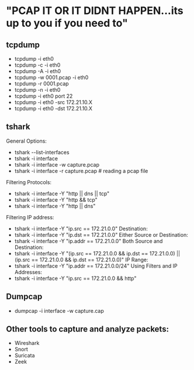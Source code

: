 # "PCAP IT OR IT DIDNT HAPPEN...its up to you if you need to"


## tcpdump

- tcpdump -i eth0
- tcpdump -c -i eth0
- tcpdump -A -i eth0
- tcpdump -w 0001.pcap -i eth0
- tcpdump -r 0001.pcap
- tcpdump -n -i eth0
- tcpdump -i eth0 port 22
- tcpdump -i eth0 -src 172.21.10.X
- tcpdump -i eth0 -dst 172.21.10.X


## tshark

General Options:
- tshark --list-interfaces
- tshark -i interface
- tshark -i interface -w capture.pcap
- tshark -i interface -r capture.pcap # reading a pcap file

Filtering Protocols:
- tshark -i interface -Y "http || dns || tcp"
- tshark -i interface -Y "http && tcp"
- tshark -i interface -Y "http || dns"

Filtering IP address:
- tshark -i interface -Y "ip.src == 172.21.0.0"
Destination: 
- tshark -i interface -Y "ip.dst == 172.21.0.0"
Either Source or Destination: 
- tshark -i interface -Y "ip.addr == 172.21.0.0"
Both Source and Destination: 
- tshark -i interface -Y "(ip.src == 172.21.0.0 && ip.dst == 172.21.0.0) || (ip.src == 172.21.0.0 && ip.dst == 172.21.0.0)"
IP Range:
- tshark -i interface -Y "ip.addr == 172.21.0.0/24"
Using Filters and IP Addresses: 
- tshark -i interface -Y "ip.src == 172.21.0.0 && http"

## Dumpcap
- dumpcap -i interface -w capture.cap

## Other tools to capture and analyze packets: 

- Wireshark
- Snort
- Suricata
- Zeek





